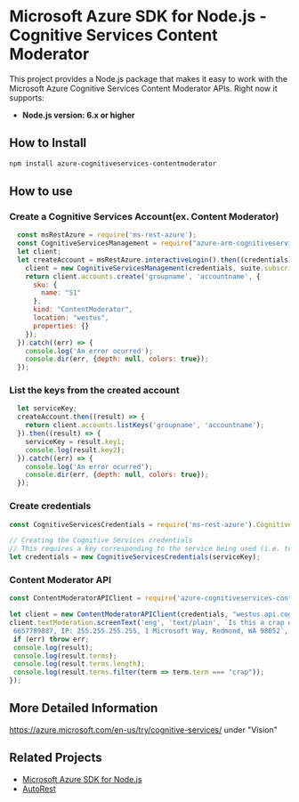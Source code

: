 # Microsoft Azure SDK for Node.js - Cognitive Services Content Moderator

This project provides a Node.js package that makes it easy to work with the Microsoft Azure Cognitive Services Content Moderator APIs. Right now it supports:
- **Node.js version: 6.x or higher**


## How to Install

```bash
npm install azure-cognitiveservices-contentmoderator
```

## How to use

### Create a Cognitive Services Account(ex. Content Moderator)

```javascript
  const msRestAzure = require('ms-rest-azure');
  const CognitiveServicesManagement = require("azure-arm-cognitiveservices");
  let client;
  let createAccount = msRestAzure.interactiveLogin().then((credentials) => {
    client = new CognitiveServicesManagement(credentials, suite.subscriptionId);
    return client.accounts.create('groupname', 'accountname', {
      sku: {
        name: "S1"
      },
      kind: "ContentModerator",
      location: "westus",
      properties: {}
    });
  }).catch((err) => {
    console.log('An error ocurred');
    console.dir(err, {depth: null, colors: true});
  });
```

### List the keys from the created account

```javascript
  let serviceKey;
  createAccount.then((result) => {
    return client.accounts.listKeys('groupname', 'accountname');
  }).then((result) => {
    serviceKey = result.key1;
    console.log(result.key2);
  }).catch((err) => {
    console.log('An error ocurred');
    console.dir(err, {depth: null, colors: true});
  });
```

### Create credentials

 ```javascript
 const CognitiveServicesCredentials = require('ms-rest-azure').CognitiveServicesCredentials;

 // Creating the Cognitive Services credentials
 // This requires a key corresponding to the service being used (i.e. text-analytics, etc)
 let credentials = new CognitiveServicesCredentials(serviceKey);
 ```

### Content Moderator API

 ```javascript
 const ContentModeratorAPIClient = require('azure-cognitiveservices-contentmoderator');

 let client = new ContentModeratorAPIClient(credentials, "westus.api.cognitive.microsoft.com");
 client.textModeration.screenText('eng', 'text/plain', `Is this a crap email abcdef@abcd.com, phone:
  6657789887, IP: 255.255.255.255, 1 Microsoft Way, Redmond, WA 98052`, (err, result, request, response) => {
  if (err) throw err;
  console.log(result);
  console.log(result.terms);
  console.log(result.terms.length);
  console.log(result.terms.filter(term => term.term === "crap"));
});
 ```

## More Detailed Information

https://azure.microsoft.com/en-us/try/cognitive-services/ under "Vision"

## Related Projects

- [Microsoft Azure SDK for Node.js](https://github.com/Azure/azure-sdk-for-node)
- [AutoRest](https://github.com/Azure/autorest)